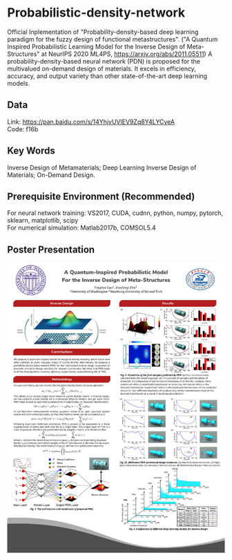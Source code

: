 # Probabilistic-density-network 
Official Inplementation of "Probability-density-based deep learning paradigm for the fuzzy design of functional metastructures". ("A Quantum Inspired Probabilistic Learning Model for the Inverse Design of Meta-Structures" at NeurIPS 2020 ML4PS, https://arxiv.org/abs/2011.05511) A probability-density-based neural network (PDN) is proposed for the multivalued on-demand design of materials. It excels in efficiency, accuracy, and output variety than other state-of-the-art deep learning models.  
## Data
Link: https://pan.baidu.com/s/14YhjvUVlEV9Zq8Y4LYCyeA   
Code: f16b  
## Key Words
Inverse Design of Metamaterials; Deep Learning Inverse Design of Materials; On-Demand Design.
## Prerequisite Environment (Recommended)
For neural network training: VS2017, CUDA, cudnn, python, numpy, pytorch, sklearn, matplotlib, scipy  
For numerical simulation: Matlab2017b, COMSOL5.4
## Poster Presentation
![image](https://github.com/yingtaoluo/Probabilistic-density-network/blob/master/QPDN.png)
